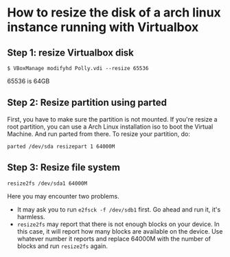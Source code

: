 # How to resize the disk of a arch linux instance running with Virtualbox

## Step 1: resize Virtualbox disk

```
$ VBoxManage modifyhd Polly.vdi --resize 65536
```

65536 is 64GB

## Step 2: Resize partition using parted

First, you have to make sure the partition is not mounted. If you're resize a root partition, you can use a Arch Linux installation iso to boot the Virtual Machine. And run parted from there.
To resize your partition, do:

```
parted /dev/sda resizepart 1 64000M
```

## Step 3: Resize file system

```
resize2fs /dev/sda1 64000M
```

Here you may encounter two problems.

* It may ask you to run `e2fsck -f /dev/sdb1` first. Go ahead and run it, it's harmless.
* `resize2fs` may report that there is not enough blocks on your device. In this case, it will report how many blocks are available on the device.
Use whatever number it reports and replace 64000M with the number of blocks and run `resize2fs` again.
